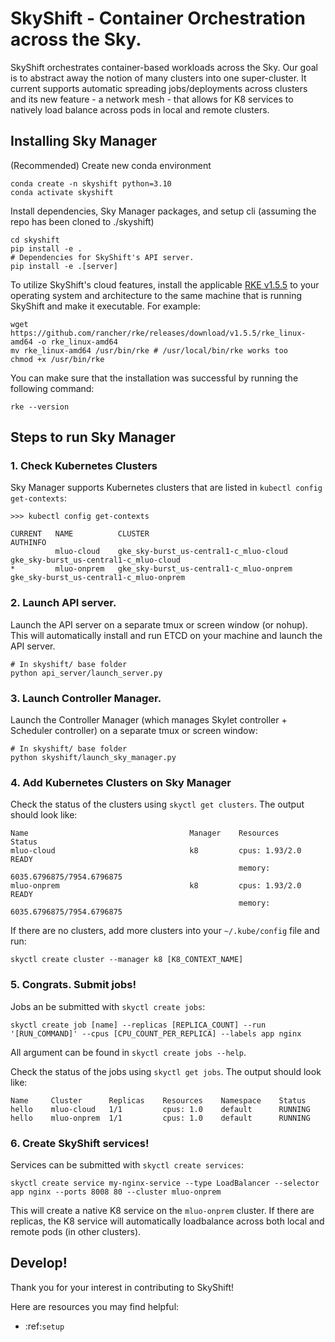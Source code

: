 # SkyShift - Container Orchestration across the Sky.

SkyShift orchestrates container-based workloads across the Sky. Our goal is to abstract away the notion of many clusters into one super-cluster. It current supports automatic spreading jobs/deployments across clusters and its new feature - a network mesh - that allows for K8 services to natively load balance across pods in local and remote clusters.

## Installing Sky Manager

(Recommended) Create new conda environment

```
conda create -n skyshift python=3.10
conda activate skyshift 
```

Install dependencies, Sky Manager packages, and setup cli
(assuming the repo has been cloned to ./skyshift)
```
cd skyshift
pip install -e .
# Dependencies for SkyShift's API server.
pip install -e .[server]
```

To utilize SkyShift's cloud features, install the applicable [RKE v1.5.5](https://github.com/rancher/rke/releases/tag/v1.5.5) to your operating system and architecture to the same machine that is running SkyShift and make it executable. For example:  
```
wget https://github.com/rancher/rke/releases/download/v1.5.5/rke_linux-amd64 -o rke_linux-amd64
mv rke_linux-amd64 /usr/bin/rke # /usr/local/bin/rke works too
chmod +x /usr/bin/rke
```

You can make sure that the installation was successful by running the following command:
```
rke --version
```

## Steps to run Sky Manager

### 1. Check Kubernetes Clusters

Sky Manager supports Kubernetes clusters that are listed in `kubectl config get-contexts`:

```
>>> kubectl config get-contexts

CURRENT   NAME          CLUSTER                                   AUTHINFO                               
          mluo-cloud    gke_sky-burst_us-central1-c_mluo-cloud    gke_sky-burst_us-central1-c_mluo-cloud    
*         mluo-onprem   gke_sky-burst_us-central1-c_mluo-onprem   gke_sky-burst_us-central1-c_mluo-onprem   
```

### 2. Launch API server.

Launch the API server on a separate tmux or screen window (or nohup). This will automatically install and run ETCD on your machine and launch the API server.

```
# In skyshift/ base folder
python api_server/launch_server.py
```

### 3. Launch Controller Manager.

Launch the Controller Manager (which manages Skylet controller + Scheduler controller) on a separate tmux or screen window:

```
# In skyshift/ base folder
python skyshift/launch_sky_manager.py
```

### 4. Add Kubernetes Clusters on Sky Manager

Check the status of the clusters using `skyctl get clusters`. The output should look like:
```
Name                                    Manager    Resources                          Status
mluo-cloud                              k8         cpus: 1.93/2.0                     READY
                                                   memory: 6035.6796875/7954.6796875
mluo-onprem                             k8         cpus: 1.93/2.0                     READY
                                                   memory: 6035.6796875/7954.6796875
```

If there are no clusters, add more clusters into your `~/.kube/config` file and run:
```
skyctl create cluster --manager k8 [K8_CONTEXT_NAME]
```

### 5. Congrats. Submit jobs!

Jobs an be submitted with `skyctl create jobs`:

```
skyctl create job [name] --replicas [REPLICA_COUNT] --run '[RUN_COMMAND]' --cpus [CPU_COUNT_PER_REPLICA] --labels app nginx
```
All argument can be found in `skyctl create jobs --help`.

Check the status of the jobs using `skyctl get jobs`. The output should look like:

```
Name     Cluster      Replicas    Resources    Namespace    Status
hello    mluo-cloud   1/1         cpus: 1.0    default      RUNNING
hello    mluo-onprem  1/1         cpus: 1.0    default      RUNNING
```

### 6. Create SkyShift services!

Services can be submitted with `skyctl create services`:

```
skyctl create service my-nginx-service --type LoadBalancer --selector app nginx --ports 8008 80 --cluster mluo-onprem
```

This will create a native K8 service on the `mluo-onprem` cluster. If there are replicas, the K8 service will automatically loadbalance across both local and remote pods (in other clusters).

## Develop! 

Thank you for your interest in contributing to SkyShift! 

Here are resources you may find helpful:
- :ref:`setup`


